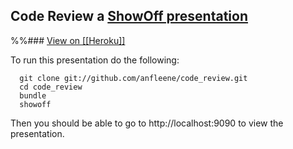 ## Code Review a [ShowOff presentation](http://github.com/schacon/showoff) ##
%%### [View on [[Heroku]]](http://zessentials.herokuapp.com/)

To run this presentation do the following:

```
  git clone git://github.com/anfleene/code_review.git
  cd code_review
  bundle
  showoff
```

Then you should be able to go to http://localhost:9090 to view the
presentation.
